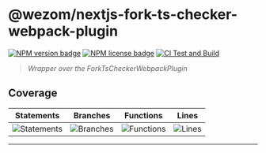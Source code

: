 # @wezom/nextjs-fork-ts-checker-webpack-plugin

[![NPM version badge](https://img.shields.io/npm/v/nextjs-fork-ts-checker-webpack-plugin.svg)](https://www.npmjs.com/package/nextjs-fork-ts-checker-webpack-plugin)
[![NPM license badge](https://img.shields.io/npm/l/nextjs-fork-ts-checker-webpack-plugin.svg)](https://www.npmjs.com/package/nextjs-fork-ts-checker-webpack-plugin)
[![CI Test and Build](https://github.com/WezomCompany/nextjs-fork-ts-checker-webpack-plugin/actions/workflows/ci.yml/badge.svg)](https://github.com/WezomCompany/nextjs-fork-ts-checker-webpack-plugin/actions/workflows/ci.yml)

> _Wrapper over the ForkTsCheckerWebpackPlugin_

## Coverage

| Statements                  | Branches                | Functions                 | Lines             |
| --------------------------- | ----------------------- | ------------------------- | ----------------- |
| ![Statements](#statements#) | ![Branches](#branches#) | ![Functions](#functions#) | ![Lines](#lines#) |

---
